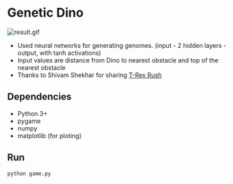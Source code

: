 # Genetic Dino

![result.gif](https://github.com/kairess/genetic_dino/raw/master/result.gif)

- Used neural networks for generating genomes. (input - 2 hidden layers - output, with tanh activations)
- Input values are distance from Dino to nearest obstacle and top of the nearest obstacle
- Thanks to Shivam Shekhar for sharing [T-Rex Rush](https://github.com/shivamshekhar/Chrome-T-Rex-Rush)

## Dependencies
- Python 3+
- pygame
- numpy
- matplotlib (for ploting)

## Run
```
python game.py
```